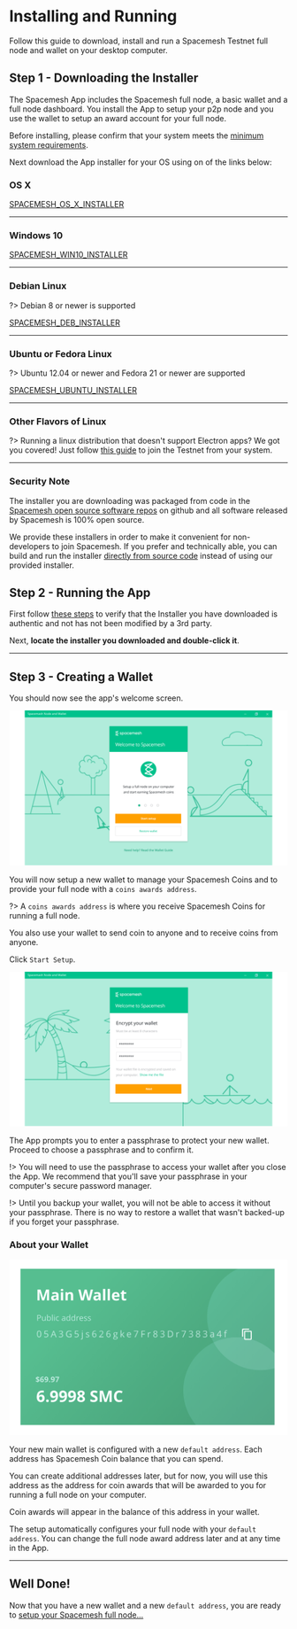 # Installing and Running

Follow this guide to download, install and run a  Spacemesh Testnet full node and wallet on your desktop computer.

## Step 1 - Downloading the Installer

The Spacemesh App includes the Spacemesh full node, a basic wallet and a full node dashboard. You install the App to setup your p2p node and you use the wallet to setup an award account for your full node.

Before installing, please confirm that your system meets the [minimum system requirements](requirements.md).

Next download the App installer for your OS using on of the links below:

### OS X

[SPACEMESH_OS_X_INSTALLER](setup.app)

---

### Windows 10

[SPACEMESH_WIN10_INSTALLER](setup.app)

---

### Debian Linux

?> Debian 8 or newer is supported

[SPACEMESH_DEB_INSTALLER](setup.deb)

---

### Ubuntu or Fedora Linux

?> Ubuntu 12.04 or newer and Fedora 21 or newer are supported

[SPACEMESH_UBUNTU_INSTALLER](setup.pkg)


---


### Other Flavors of Linux

?> Running a linux distribution that doesn't support Electron apps? We got you covered! Just follow [this guide](linux.md) to join the Testnet from your system.

---
### Security Note
The installer you are downloading was packaged from code in the [Spacemesh open source software repos](https://github.com/spacemeshos) on github and all software released by Spacemesh is 100% open source.

We provide these installers in order to make it convenient for non-developers to join Spacemesh. If you prefer and technically able, you can build and run the installer [directly from source code](build.md) instead of using our provided installer.

## Step 2 - Running the App

First follow [these steps](auth.md) to verify that the Installer you have downloaded is authentic and not has not been modified by a 3rd party.

Next, **locate the installer you downloaded and double-click it**.

---

## Step 3 - Creating a Wallet

You should now see the app's welcome screen.

![](../images/welcome.png)

You will now setup a new wallet to manage your Spacemesh Coins and to provide your full node with a `coins awards address`.

?> A `coins awards address` is where you receive Spacemesh Coins for running a full node.

You also use your wallet to send coin to anyone and to receive coins from anyone.


Click `Start Setup`.

![](../images/wallet_passphrase.png)

The App prompts you to enter a passphrase to protect your new wallet. Proceed to choose a passphrase and to confirm it.

!> You will need to use the passphrase to access your wallet after you close the App. We recommend that you'll save your passphrase in your computer's secure password manager.

!> Until you backup your wallet, you will not be able to access it without your passphrase. There is no way to restore a wallet that wasn't backed-up if you forget your passphrase.

### About your Wallet

![](../images/wallet.png)

Your new main wallet is configured with a new `default address`. Each address has Spacemesh Coin balance that you can spend.

You can create additional addresses later, but for now, you will use this address as the address for coin awards that will be awarded to you for running a full node on your computer.

Coin awards will appear in the balance of this address in your wallet.

The setup automatically configures your full node with your `default address`. You can change the full node award address later and at any time in the App.

---

## Well Done!
Now that you have a new wallet and a new `default address`, you are ready to [setup your Spacemesh full node...](guide/setup.md)
